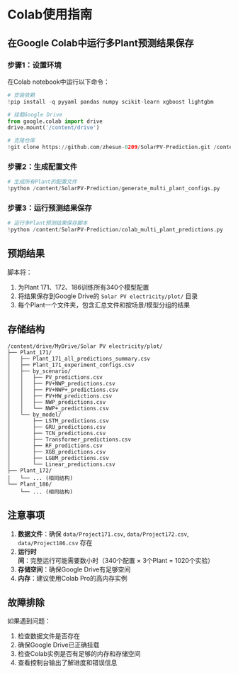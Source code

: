 # Colab使用指南

## 在Google Colab中运行多Plant预测结果保存

### 步骤1：设置环境

在Colab notebook中运行以下命令：

```python
# 安装依赖
!pip install -q pyyaml pandas numpy scikit-learn xgboost lightgbm

# 挂载Google Drive
from google.colab import drive
drive.mount('/content/drive')

# 克隆仓库
!git clone https://github.com/zhesun-0209/SolarPV-Prediction.git /content/SolarPV-Prediction
```

### 步骤2：生成配置文件

```python
# 生成所有Plant的配置文件
!python /content/SolarPV-Prediction/generate_multi_plant_configs.py
```

### 步骤3：运行预测结果保存

```python
# 运行多Plant预测结果保存脚本
!python /content/SolarPV-Prediction/colab_multi_plant_predictions.py
```

## 预期结果

脚本将：
1. 为Plant 171、172、186训练所有340个模型配置
2. 将结果保存到Google Drive的 `Solar PV electricity/plot/` 目录
3. 每个Plant一个文件夹，包含汇总文件和按场景/模型分组的结果

## 存储结构

```
/content/drive/MyDrive/Solar PV electricity/plot/
├── Plant_171/
│   ├── Plant_171_all_predictions_summary.csv
│   ├── Plant_171_experiment_configs.csv
│   ├── by_scenario/
│   │   ├── PV_predictions.csv
│   │   ├── PV+NWP_predictions.csv
│   │   ├── PV+NWP+_predictions.csv
│   │   ├── PV+HW_predictions.csv
│   │   ├── NWP_predictions.csv
│   │   └── NWP+_predictions.csv
│   └── by_model/
│       ├── LSTM_predictions.csv
│       ├── GRU_predictions.csv
│       ├── TCN_predictions.csv
│       ├── Transformer_predictions.csv
│       ├── RF_predictions.csv
│       ├── XGB_predictions.csv
│       ├── LGBM_predictions.csv
│       └── Linear_predictions.csv
├── Plant_172/
│   └── ... (相同结构)
└── Plant_186/
    └── ... (相同结构)
```

## 注意事项

1. **数据文件**：确保 `data/Project171.csv`, `data/Project172.csv`, `data/Project186.csv` 存在
2. **运行时间**：完整运行可能需要数小时（340个配置 × 3个Plant = 1020个实验）
3. **存储空间**：确保Google Drive有足够空间
4. **内存**：建议使用Colab Pro的高内存实例

## 故障排除

如果遇到问题：
1. 检查数据文件是否存在
2. 确保Google Drive已正确挂载
3. 检查Colab实例是否有足够的内存和存储空间
4. 查看控制台输出了解进度和错误信息
